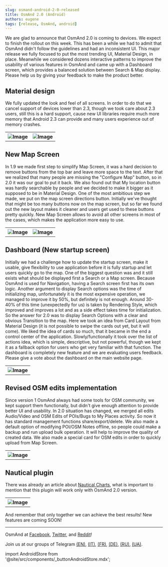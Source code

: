 ```yaml
---
slug: osmand-android-2-0-released
title: OsmAnd 2.0 (Android)
authors: eugene
tags: [release, OsmAnd, android]
---
```


We are glad to announce that OsmAnd 2.0 is coming to devices. We expect to finish the rollout on this week. This has been a while we had to admit that OsmAnd didn't follow the guidelines and had an inconsistent UI. This major release we fully focused to put the most trending UI, Material Design, in place. Meanwhile we considered dozens interactive patterns to improve the usability of various features in OsmAnd and came up with a Dashboard screen, which provides a balanced solution between Search &amp; Map display. Please help us by giving your feedback to make the product better.

<!--truncate-->

## Material design

We fully updated the look and feel of all screens. In order to do that we cancel support of devices lower than 2.3, though we took care about 2.3 users, still this is a hard support, cause new UI libraries require much more memory that Android 2.3 can provide and many users experience out of memory crashes. 

<table>
  <tr>
    <th><img src={require('./Tracks.png').default} alt="Image"/></th>
    <th><img src={require('./POI_Search.png').default} alt="Image"/></th>
      </tr>
</table> 

## New Map Screen

In 1.9 we made first step to simplify Map Screen, it was a hard decision to remove buttons from the top bar and leave more space to the text. After that we realized that many people are missing the "Configure Map" button, so in 2.0 it was our goal to put it back. We also found out that My location button was hardly searchable by people and we decided to make it bigger as it supposed to be in Material Design. One of the most ambitious step we made, we put on the map screen directions button. Initially we've thought that might be too many buttons now on the map screen, but so far we found out the new layout makes it cleaner and users get used to these buttons pretty quickly. New Map Screen allows to avoid all other screens in most of the cases, which makes the application more easy to use.

<table>
  <tr>
    <th><img src={require('./Map.png').default} alt="Image"/></th>
    <th><img src={require('./Route_Preparation.png').default} alt="Image"/></th>
      </tr>
</table> 

## Dashboard (New startup screen)

Initially we had a challenge how to update the startup screen, make it usable, give flexibility to use application before it is fully startup and let users quickly go to the map. One of the biggest question was and it still exists what should be displayed first a Search or a Map screen. Because OsmAnd is used for Navigation, having a Search screen first has its own logic. Another argument to display Search options was the time of initializing map, unfortunately it is the most expensive operation, we managed to improve it by 50%, but definitely is not enough. Around 30-40% of this time (unexpectedly for us) is taken by Rendering Style, which improved and improves a lot and as a side effect takes time for initialization. So the answer for 2.0 was to display Search Options with a clear and obvious Transition to the map. Here we took an idea from Card Layout from Material Design (it is not possible to swipe the cards out yet, but it will come). We liked the idea of cards so much, that it became in the end a control center of the application. Slowly/functionally it took over the list of actions idea, which is simple, descriptive, but not powerful, though we kept it as a fallback option for users who get very familiar with that function.
The dashboard is completely new feature and we are evaluating users feedback. Please give a vote about the dashboard on the main website page.

<table>
  <tr>
    <th><img src={require('./Dashboard.png').default} alt="Image"/></th>
      </tr>
</table> 

## Revised OSM edits implementation

Since version 1 OsmAnd always had some tools for OSM community, we kept support them functionally, but didn't give enough attention to provide better UI and usability. In 2.0 situation has changed, we merged all edits Audio/Video and OSM Edits of POIs/Bugs to My Places activity. So now it has standard management functions share/export/delete. We also made a default option of modifying POI/OSM Notes offline, so people could make a backup and run upload bulk operation. It will help to improve the quality of created data. We also made a special card for OSM edits in order to quickly upload from Map Screen.

<table>
  <tr>
    <th><img src={require('./Edits.png').default} alt="Image"/></th>
      </tr>
</table> 

## Nautical plugin

There was already an article about <a href="http://osmand.net/blog?id=nautical-charts">Nautical Charts</a>, what is important to mention that this plugin will work only with OsmAnd 2.0 version.

<table>
  <tr>
    <th><img src={require('./Nautical_Plugin.png').default} alt="Image"/></th>
      </tr>
</table> 

And remember that only together we can achieve the best results!
New features are coming SOON!

____________________________ 

<p>OsmAnd at <a href="https://www.facebook.com/osmandapp/">Facebook</a>, <a href="https://www.twitter.com/osmandapp/">Twitter</a>, and <a href="https://www.reddit.com/r/OsmAnd/">Reddit</a>!</p>
 <p>Join us at our groups of Telegram <a href="https://t.me/OsmAndMaps">(EN)</a>, <a href="https://t.me/itosmand">(IT)</a>,  <a href="https://t.me/frosmand">(FR)</a>, <a href="https://t.me/deosmand">(DE)</a>, <a href="https://t.me/ruosmand">(RU)</a>, <a href="https://t.me/uaosmand">(UA)</a>.</p>




import AndroidStore from '@site/src/components/_buttonAndroidStore.mdx';

<AndroidStore/>